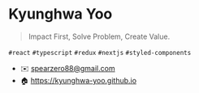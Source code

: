 # Kyunghwa Yoo
> Impact First, Solve Problem, Create Value.

`#react` `#typescript` `#redux` `#nextjs` `#styled-components` 

* :envelope: spearzero88@gmail.com
* :house: https://kyunghwa-yoo.github.io
